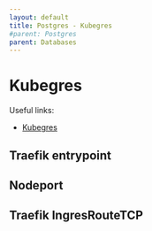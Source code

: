 ```yaml
---
layout: default
title: Postgres - Kubegres
#parent: Postgres
parent: Databases
---
```


# Kubegres

Useful links:

* [Kubegres](https://www.kubegres.io/doc/getting-started.html)

## Traefik entrypoint

## Nodeport

## Traefik IngresRouteTCP
